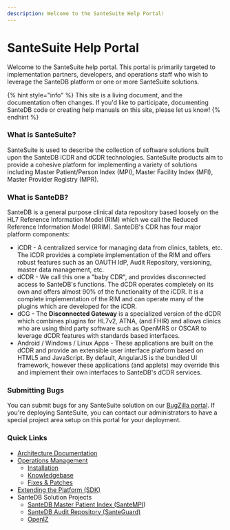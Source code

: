 ```yaml
---
description: Welcome to the SanteSuite Help Portal!
---
```


# SanteSuite Help Portal

Welcome to the SanteSuite help portal. This portal is primarily targeted to implementation partners, developers, and operations staff who wish to leverage the SanteDB platform or one or more SanteSuite solutions.

{% hint style="info" %}
This site is a living document, and the documentation often changes. If you'd like to participate, documenting SanteDB code or creating help manuals on this site, please let us know!
{% endhint %}

### What is SanteSuite?

SanteSuite is used to describe the collection of software solutions built upon the SanteDB iCDR and dCDR technologies. SanteSuite products aim to provide a cohesive platform for implementing a variety of solutions including Master Patient/Person Index \(MPI\), Master Facility Index \(MFI\), Master Provider Registry \(MPR\). 

### What is SanteDB?

SanteDB is a general purpose clinical data repository based loosely on the HL7 Reference Information Model \(RIM\) which we call the Reduced Reference Information Model \(RRIM\). SanteDB's CDR has four major platform components:

* iCDR - A centralized service for managing data from clinics, tablets, etc. The iCDR provides a complete implementation of the RIM and offers robust features such as an OAUTH IdP, Audit Repository, versioning, master data management, etc.
* dCDR - We call this one a "baby CDR", and provides disconnected access to SanteDB's functions. The dCDR operates completely on its own and offers almost 90% of the functionality of the iCDR. It is a complete implementation of the RIM and can operate many of the plugins which are developed for the iCDR. 
* dCG - The **Disconnected Gateway** is a specialized version of the dCDR which combines plugins for HL7v2, ATNA, \(and FHIR\) and allows clinics who are using third party software such as OpenMRS or OSCAR to leverage dCDR features with standards based interfaces. 
* Android / Windows / Linux Apps - These applications are built on the dCDR and provide an extensible user interface platform based on HTML5 and JavaScript. By default, AngularJS is the bundled UI framework, however these applications \(and applets\) may override this and implement their own interfaces to SanteDB's dCDR services.

### Submitting Bugs

You can submit bugs for any SanteSuite solution on our [BugZilla portal](https://bugzilla.fyfesoftware.ca/describecomponents.cgi). If you're deploying SanteSuite, you can contact our administrators to have a special project area setup on this portal for your deployment.

### Quick Links

* [Architecture Documentation](santedb/architecture/)
* [Operations Management](santedb/operations/)
  * [Installation](santedb/installation/)
  * [Knowledgebase](knowledgebase/sdb-kb/)
  * [Fixes & Patches](knowledgebase/fixpatch/)
* [Extending the Platform \(SDK\)](santedb/extending-santedb/)
* SanteDB Solution Projects
  * [SanteDB Master Patient Index \(SanteMPI](santempi/about-santempi.md)\)
  * [SanteDB Audit Repository \(SanteGuard\)](santeguard/introduction.md)
  * [OpenIZ](openiz/about-openiz/)



